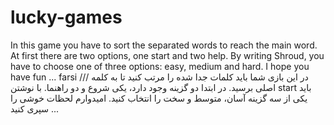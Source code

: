 # lucky-games
In this game you have to sort the separated words to reach the main word.
At first there are two options, one start and two help.
By writing Shroud, you have to choose one of three options: easy, medium and hard.
I hope you have fun ...
farsi ///
در این بازی شما باید کلمات جدا شده را مرتب کنید تا به کلمه اصلی برسید.
در ابتدا دو گزینه وجود دارد، یکی شروع و دو راهنما.
با نوشتن start باید یکی از سه گزینه آسان، متوسط و سخت را انتخاب کنید.
امیدوارم لحظات خوشی را سپری کنید ...
